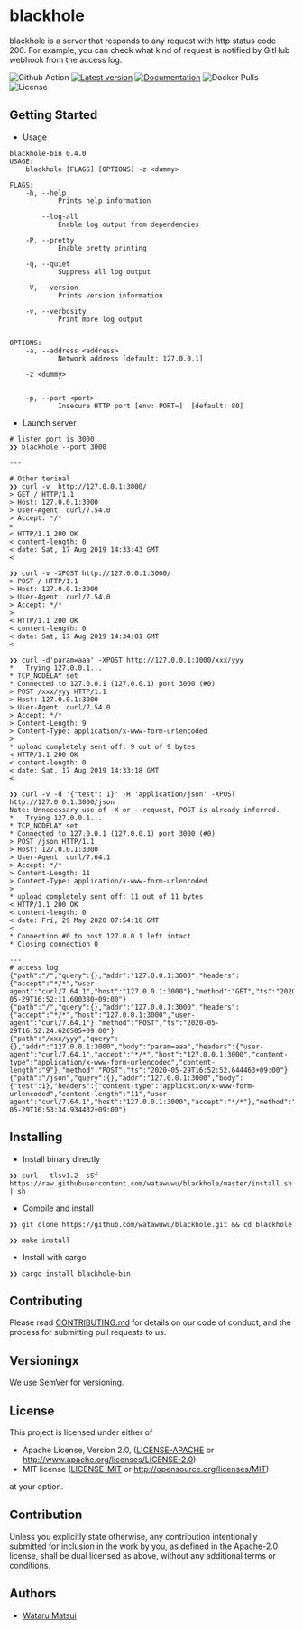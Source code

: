 # blackhole

blackhole is a server that responds to any request with http status code 200.
For example, you can check what kind of request is notified by GitHub webhook from the access log.

![Github Action](https://github.com/watawuwu/blackhole/workflows/Test/badge.svg?branch=master)
[![Latest version](https://img.shields.io/crates/v/blackhole-bin.svg)](https://crates.io/crates/blackhole-bin)
[![Documentation](https://docs.rs/blackhole-bin/badge.svg)](https://docs.rs/crate/blackhole-bin)
![Docker Pulls](https://img.shields.io/docker/pulls/watawuwu/blackhole)
![License](https://img.shields.io/crates/l/blackhole-bin.svg)


## Getting Started

- Usage

```
blackhole-bin 0.4.0
USAGE:
    blackhole [FLAGS] [OPTIONS] -z <dummy>

FLAGS:
    -h, --help
            Prints help information

        --log-all
            Enable log output from dependencies

    -P, --pretty
            Enable pretty printing

    -q, --quiet
            Suppress all log output

    -V, --version
            Prints version information

    -v, --verbosity
            Print more log output


OPTIONS:
    -a, --address <address>
            Network address [default: 127.0.0.1]

    -z <dummy>


    -p, --port <port>
            Insecure HTTP port [env: PORT=]  [default: 80]

```

- Launch server

```
# listen port is 3000
❯❯ blackhole --port 3000

---

# Other terinal
❯❯ curl -v  http://127.0.0.1:3000/
> GET / HTTP/1.1
> Host: 127.0.0.1:3000
> User-Agent: curl/7.54.0
> Accept: */*
>
< HTTP/1.1 200 OK
< content-length: 0
< date: Sat, 17 Aug 2019 14:33:43 GMT
<

❯❯ curl -v -XPOST http://127.0.0.1:3000/
> POST / HTTP/1.1
> Host: 127.0.0.1:3000
> User-Agent: curl/7.54.0
> Accept: */*
>
< HTTP/1.1 200 OK
< content-length: 0
< date: Sat, 17 Aug 2019 14:34:01 GMT
<

❯❯ curl -d'param=aaa' -XPOST http://127.0.0.1:3000/xxx/yyy
*   Trying 127.0.0.1...
* TCP_NODELAY set
* Connected to 127.0.0.1 (127.0.0.1) port 3000 (#0)
> POST /xxx/yyy HTTP/1.1
> Host: 127.0.0.1:3000
> User-Agent: curl/7.54.0
> Accept: */*
> Content-Length: 9
> Content-Type: application/x-www-form-urlencoded
>
* upload completely sent off: 9 out of 9 bytes
< HTTP/1.1 200 OK
< content-length: 0
< date: Sat, 17 Aug 2019 14:33:18 GMT
<

❯❯ curl -v -d '{"test": 1}' -H 'application/json' -XPOST http://127.0.0.1:3000/json
Note: Unnecessary use of -X or --request, POST is already inferred.
*   Trying 127.0.0.1...
* TCP_NODELAY set
* Connected to 127.0.0.1 (127.0.0.1) port 3000 (#0)
> POST /json HTTP/1.1
> Host: 127.0.0.1:3000
> User-Agent: curl/7.64.1
> Accept: */*
> Content-Length: 11
> Content-Type: application/x-www-form-urlencoded
>
* upload completely sent off: 11 out of 11 bytes
< HTTP/1.1 200 OK
< content-length: 0
< date: Fri, 29 May 2020 07:54:16 GMT
<
* Connection #0 to host 127.0.0.1 left intact
* Closing connection 0

---
# access log
{"path":"/","query":{},"addr":"127.0.0.1:3000","headers":{"accept":"*/*","user-agent":"curl/7.64.1","host":"127.0.0.1:3000"},"method":"GET","ts":"2020-05-29T16:52:11.600380+09:00"}
{"path":"/","query":{},"addr":"127.0.0.1:3000","headers":{"accept":"*/*","host":"127.0.0.1:3000","user-agent":"curl/7.64.1"},"method":"POST","ts":"2020-05-29T16:52:24.620505+09:00"}
{"path":"/xxx/yyy","query":{},"addr":"127.0.0.1:3000","body":"param=aaa","headers":{"user-agent":"curl/7.64.1","accept":"*/*","host":"127.0.0.1:3000","content-type":"application/x-www-form-urlencoded","content-length":"9"},"method":"POST","ts":"2020-05-29T16:52:52.644463+09:00"}
{"path":"/json","query":{},"addr":"127.0.0.1:3000","body":{"test":1},"headers":{"content-type":"application/x-www-form-urlencoded","content-length":"11","user-agent":"curl/7.64.1","host":"127.0.0.1:3000","accept":"*/*"},"method":"POST","ts":"2020-05-29T16:53:34.934432+09:00"}
```

## Installing

- Install binary directly

```
❯❯ curl --tlsv1.2 -sSf https://raw.githubusercontent.com/watawuwu/blackhole/master/install.sh | sh
```

- Compile and install

```
❯❯ git clone https://github.com/watawuwu/blackhole.git && cd blackhole

❯❯ make install
```

- Install with cargo

```
❯❯ cargo install blackhole-bin
```

## Contributing

Please read [CONTRIBUTING.md](https://gist.github.com/PurpleBooth/b24679402957c63ec426) for details on our code of conduct, and the process for submitting pull requests to us.

## Versioningx

We use [SemVer](http://semver.org/) for versioning.

## License
This project is licensed under either of

- Apache License, Version 2.0, ([LICENSE-APACHE](LICENSE-APACHE) or http://www.apache.org/licenses/LICENSE-2.0)
- MIT license ([LICENSE-MIT](LICENSE-MIT) or http://opensource.org/licenses/MIT)

at your option.

## Contribution

Unless you explicitly state otherwise, any contribution intentionally submitted for inclusion in the work by you, as defined in the Apache-2.0 license, shall be dual licensed as above, without any additional terms or conditions.

## Authors

* [Wataru Matsui](watawuwu@3bi.tech)
